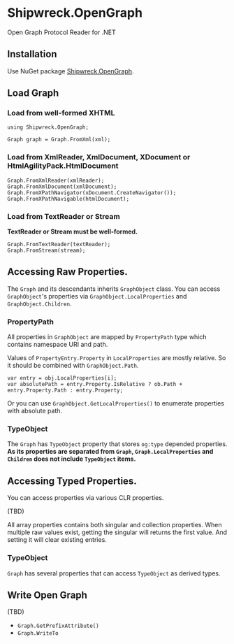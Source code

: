 # Shipwreck.OpenGraph

Open Graph Protocol Reader for .NET

## Installation

Use NuGet package [Shipwreck.OpenGraph](https://www.nuget.org/packages/Shipwreck.OpenGraph/).

## Load Graph

### Load from well-formed XHTML

```
using Shipwreck.OpenGraph;

Graph graph = Graph.FromXml(xml);
```

### Load from XmlReader, XmlDocument, XDocument or HtmlAgilityPack.HtmlDocument

```
Graph.FromXmlReader(xmlReader);
Graph.FromXmlDocument(xmlDocument);
Graph.FromXPathNavigator(xDocument.CreateNavigator());
Graph.FromXPathNavigable(htmlDocument);
```

### Load from TextReader or Stream

**TextReader or Stream must be well-formed.**

```
Graph.FromTextReader(textReader);
Graph.FromStream(stream);
```

## Accessing Raw Properties.

The `Graph` and its descendants inherits `GraphObject` class. You can access `GraphObject`'s properties via `GraphObject.LocalProperties` and `GraphObject.Children`.

### PropertyPath

All properties in `GraphObject` are mapped by `PropertyPath` type which contains namespace URI and path. 

Values of `PropertyEntry.Property` in `LocalProperties` are mostly relative. So it should be combined with `GraphObject.Path`.

```
var entry = obj.LocalProperties[i];
var absolutePath = entry.Property.IsRelative ? ob.Path + entry.Property.Path : entry.Property;
```

Or you can use `GraphObject.GetLocalProperties()` to enumerate properties with absolute path.

### TypeObject

The `Graph` has `TypeObject` property that stores `og:type` depended properties. **As its properties are separated from `Graph`, `Graph.LocalProperties` and `Children` does not include `TypeObject` items.**

## Accessing Typed Properties.

You can access properties via various CLR properties.

(TBD)

All array properties contains both singular and collection properties. When multiple raw values exist, getting the singular will returns the first value. And setting it will clear existing entries.

### TypeObject

`Graph` has several properties that can access `TypeObject` as derived types.

## Write Open Graph

(TBD)

- `Graph.GetPrefixAttribute()`
- `Graph.WriteTo`